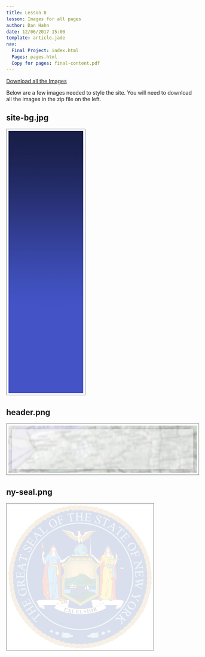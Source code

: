 ```yaml
---
title: Lesson 8
lesson: Images for all pages
author: Dan Hahn
date: 12/06/2017 15:00
template: article.jade
nav:
  Final Project: index.html
  Pages: pages.html
  Copy for pages: final-content.pdf
---
```


<a href="images.zip" class="btn">Download all the Images</a>

Below are a few images needed to style the site.  You will need to download all the images in the zip file on the left.

## site-bg.jpg
![](images-final/site-bg.jpg)

## header.png
![](images-final/header.png)


## ny-seal.png
![](images-final/ny-seal.png)

<style>
img {
	border: 1px solid gray;
	padding: 5px;
}
</style>
